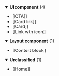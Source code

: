 
<details open="true">
  <summary><strong>UI component</strong> (4)</summary>

- [[CTA]]
- [[Card link]]
- [[Card]]
- [[Link with icon]]



</details>

<details open="true">
  <summary><strong>Layout component</strong> (1)</summary>

- [[Content block]]



</details>

<details open="true">
  <summary><strong>Unclassified</strong> (1)</summary>

- [[Home]]



</details>
